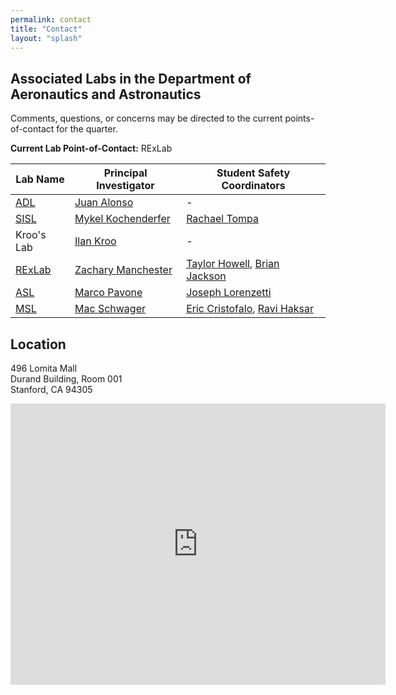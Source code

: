 ```yaml
---
permalink: contact
title: "Contact"
layout: "splash"
---
```


## Associated Labs in the Department of Aeronautics and Astronautics

Comments, questions, or concerns may be directed to the current points-of-contact for the quarter. 

**Current Lab Point-of-Contact:** RExLab

| Lab Name | Principal Investigator | Student Safety Coordinators|
| --- |------------------------| ------------------------|
| [ADL](http://adl.stanford.edu/) | [Juan Alonso ](http://adl.stanford.edu/people/jjalonso.html) | - |
| [SISL](http://web.stanford.edu/group/sisl/cgi-bin/wordpress/) | [Mykel Kochenderfer](http://mykel.kochenderfer.com/) | [Rachael Tompa](mailto:rtompa2@stanford.edu) |
| Kroo's Lab | [Ilan Kroo](https://profiles.stanford.edu/ilan-kroo) | - |
| [RExLab](https://rexlab.stanford.edu/) | [Zachary Manchester](http://zacmanchester.github.io/) | [Taylor Howell](https://rexlab.stanford.edu/people.html), [Brian Jackson](https://rexlab.stanford.edu/people.html) |
| [ASL](https://asl.stanford.edu/) | [Marco Pavone](http://web.stanford.edu/~pavone/) | [Joseph Lorenzetti](https://asl.stanford.edu/people/joseph-lorenzetti/) |
| [MSL](https://msl.stanford.edu/) | [Mac Schwager](https://web.stanford.edu/~schwager/) | [Eric Cristofalo](https://msl.stanford.edu/people/eric-cristofalo), [Ravi Haksar](https://msl.stanford.edu/people/ravi-haksar) |

## Location
496 Lomita Mall  
Durand Building, Room 001  
Stanford, CA 94305

<iframe src="https://www.google.com/maps/embed?pb=!1m18!1m12!1m3!1d2351.808908792266!2d-122.17444530933123!3d37.42680348524618!2m3!1f0!2f0!3f0!3m2!1i1024!2i768!4f13.1!3m3!1m2!1s0x808fbb2aa1a2e6c7%3A0x150c778bd3b558cf!2sDurand+Building%2C+496+Lomita+Mall%2C+Stanford%2C+CA+94305!5e0!3m2!1sen!2sus!4v1535132433064" width="600" height="450" frameborder="0" style="border:0" allowfullscreen></iframe>
